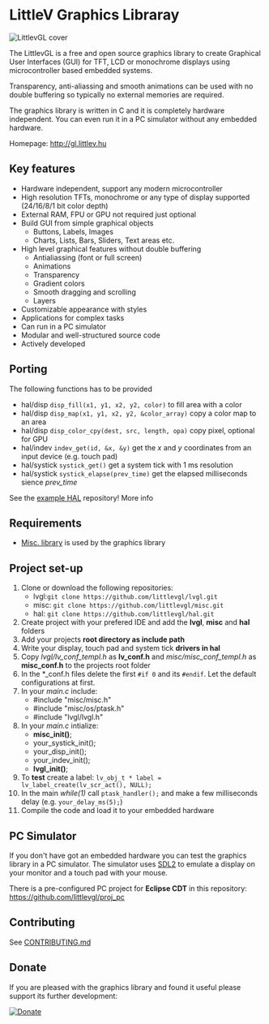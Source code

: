 # LittleV Graphics Libraray

![LittlevGL cover](http://www.gl.littlev.hu/home/main_cover_small.png)

The LittlevGL is a free and open source graphics library to create Graphical User Interfaces (GUI) for TFT, LCD or monochrome displays using microcontroller based embedded systems.

Transparency, anti-aliassing and smooth animations can be used with no double buffering so typically no external memories are required.

The graphics library is written in C and it is completely hardware independent. You can even run it in a PC simulator without any embedded hardware.

Homepage: http://gl.littlev.hu

## Key features
* Hardware independent, support any modern microcontroller
* High resolution TFTs, monochrome or any type of display supported (24/16/8/1 bit color depth)
* External RAM, FPU or GPU not required just optional
* Build GUI from simple graphical objects
  * Buttons, Labels, Images
  * Charts, Lists, Bars, Sliders, Text areas etc.
* High level graphical features without double buffering
  * Antialiassing (font or full screen)
  * Animations
  * Transparency
  * Gradient colors
  * Smooth dragging and scrolling
  * Layers
* Customizable appearance with styles
* Applications for complex tasks
* Can run in a PC simulator
* Modular and well-structured source code
* Actively developed

## Porting
The following functions has to be provided
* hal/disp `disp_fill(x1, y1, x2, y2, color)` to fill area with a color
* hal/disp `disp_map(x1, y1, x2, y2, &color_array)` copy a color map to an area
* hal/disp `disp_color_cpy(dest, src, length, opa)` copy pixel, optional for GPU
* hal/indev `indev_get(id, &x, &y)` get the *x* and *y* coordinates from an input device (e.g. touch pad)
* hal/systick `systick_get()` get a system tick with 1 ms resolution
* hal/systick `systick_elapse(prev_time)` get the elapsed milliseconds sience *prev_time*

See the [example HAL](https://github.com/littlevgl/hal) repository!
More info 

## Requirements
* [Misc. library](https://github.com/littlevgl/misc) is used by the graphics library

## Project set-up
1. Clone or download the following repositories:
   * lvgl:`git clone https://github.com/littlevgl/lvgl.git`  
   * misc: `git clone https://github.com/littlevgl/misc.git` 
   * hal: `git clone https://github.com/littlevgl/hal.git`
2. Create project with your prefered IDE and add the **lvgl**, **misc** and **hal** folders 
3. Add your projects **root directory as include path** 
4. Write your display, touch pad and system tick **drivers in hal**
5. Copy *lvgl/lv_conf_templ.h* as **lv_conf.h** and *misc/misc_conf_templ.h* as **misc_conf.h** to the projects root folder
6. In the *_conf.h files delete the first `#if 0` and its `#endif`. Let the default configurations at first.
7. In your *main.c* include: 
   * #include "misc/misc.h" 
   * #include "misc/os/ptask.h"
   * #include "lvgl/lvgl.h"   
8. In your *main.c* intialize:
   * **misc_init()**;
   * your_systick_init();
   * your_disp_init();
   * your_indev_init();
   * **lvgl_init()**;
10. To **test** create a label: `lv_obj_t * label = lv_label_create(lv_scr_act(), NULL);`  
11. In the main *while(1)* call `ptask_handler();` and make a few milliseconds delay (e.g. `your_delay_ms(5);`) 
12. Compile the code and load it to your embedded hardware

## PC Simulator
If you don't have got an embedded hardware you can test the graphics library in a PC simulator. The simulator uses [SDL2](https://www.libsdl.org/) to emulate a display on your monitor and a touch pad with your mouse.

There is a pre-configured PC project for **Eclipse CDT** in this repository: https://github.com/littlevgl/proj_pc

## Contributing
See [CONTRIBUTING.md](https://github.com/littlevgl/lvgl/blob/master/docs/CONTRIBUTING.md)

## Donate
If you are pleased with the graphics library and found it useful please support its further development:

[![Donate](https://www.paypalobjects.com/en_US/i/btn/btn_donateCC_LG.gif)](https://www.paypal.com/cgi-bin/webscr?cmd=_s-xclick&hosted_button_id=GJV3SC5EHDANS)


